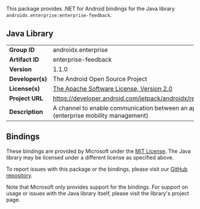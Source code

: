 This package provides .NET for Android bindings for the Java library `androidx.enterprise:enterprise-feedback`.

## Java Library

| | |
|-|-|
| **Group ID** | androidx.enterprise |
| **Artifact ID** | enterprise-feedback |
| **Version** | 1.1.0 |
| **Developer(s)** | The Android Open Source Project |
| **License(s)** | [The Apache Software License, Version 2.0](http://www.apache.org/licenses/LICENSE-2.0.txt) |
| **Project URL** | https://developer.android.com/jetpack/androidx/releases/enterprise#1.1.0 |
| **Description** | A channel to enable communication between an app and an EMM (enterprise mobility management) |

## Bindings

These bindings are provided by Microsoft under the [MIT License](https://opensource.org/licenses/MIT). The Java
library may be licensed under a different license as specified above.

To report issues with this package or the bindings, please visit our [GitHub repository](https://aka.ms/android-libraries).

Note that Microsoft only provides support for the bindings. For support on
usage or issues with the Java library itself, please visit the library's project page.
